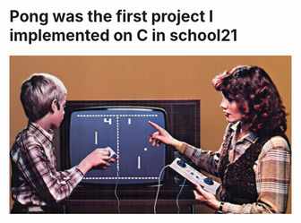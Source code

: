 # Pong was the first project I implemented on C in school21

![screenshot](/projects/P01_Pong/pic/pong.png)
